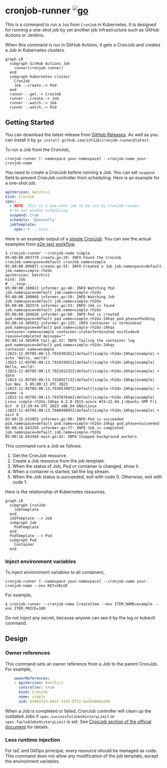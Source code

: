 # cronjob-runner [![go](https://github.com/int128/cronjob-runner/actions/workflows/go.yaml/badge.svg)](https://github.com/int128/cronjob-runner/actions/workflows/go.yaml)

This is a command to run a `Job` from `CronJob` in Kubernetes.
It is designed for running a one-shot job by yet another job infrastructure such as GitHub Actions or Jenkins.

When this command is run in GitHub Actions, it gets a CronJob and creates a Job in Kubernetes clusters.

```mermaid
graph LR
  subgraph GitHub Actions Job
    runner[cronjob-runner]
  end
  subgraph Kubernetes cluster
    CronJob
    Job -.create.-> Pod
  end
  runner -.get.-> CronJob
  runner -.create.-> Job
  runner -.watch.-> Job
  runner -.watch.-> Pod
```

## Getting Started

You can download the latest release from [GitHub Releases](https://github.com/int128/cronjob-runner/releases).
As well as you can install it by `go install github.com/int128/cronjob-runner@latest`.

To run a Job from the CronJob,

```shell
cronjob-runner [--namespace your-namespace] --cronjob-name your-cronjob-name
```

You need to create a CronJob before running a Job.
You can set `suspend` field to prevent CronJob controller from scheduling.
Here is an example for a one-shot job.

```yaml
apiVersion: batch/v1
kind: CronJob
spec:
  # NOTE: This is a one-shot job to be run by cronjob-runner.
  # Do not enable scheduling.
  suspend: true
  schedule: '@annually'
  jobTemplate:
    spec: # ...snip...
```

Here is an example output of a [simple CronJob](e2e_test/simple.yaml).
You can see the actual examples from [e2e-test workflow](https://github.com/int128/cronjob-runner/actions/workflows/e2e-test.yaml?query=branch%3Amain).

```console
$ cronjob-runner --cronjob-name simple
05:00:00.093779 create.go:29: INFO Found the CronJob cronJob.namespace=default cronJob.name=simple
05:00:00.099071 create.go:55: INFO Created a Job job.namespace=default job.name=simple-rh2dx
apiVersion: batch/v1
kind: Job
# ...snip...
05:00:00.100613 informer.go:46: INFO Watching Pod job.namespace=default job.name=simple-rh2dx
05:00:00.100668 informer.go:39: INFO Watching Job job.namespace=default job.name=simple-rh2dx
05:00:00.102574 informer.go:53: INFO Job is found job.namespace=default job.name=simple-rh2dx
05:00:09.184628 informer.go:68: INFO Pod is created pod.namespace=default pod.name=simple-rh2dx-24hqx pod.phase=Pending
05:00:14.505913 informer.go:135: INFO Container is terminated pod.namespace=default pod.name=simple-rh2dx-24hqx container.name=example container.state=Terminated exitCode=0 reason=Completed message=""
05:00:14.505959 tail.go:32: INFO Tailing the container log pod.namespace=default pod.name=simple-rh2dx-24hqx container.name=example
|2023-11-05T05:00:13.791930301Z|default|simple-rh2dx-24hqx|example| + echo 'Hello, world!'
|2023-11-05T05:00:13.791929952Z|default|simple-rh2dx-24hqx|example| Hello, world!
|2023-11-05T05:00:13.792101232Z|default|simple-rh2dx-24hqx|example| + date
|2023-11-05T05:00:13.792892713Z|default|simple-rh2dx-24hqx|example| Sun Nov  5 05:00:13 UTC 2023
|2023-11-05T05:00:13.793053987Z|default|simple-rh2dx-24hqx|example| + uname -a
|2023-11-05T05:00:13.793787646Z|default|simple-rh2dx-24hqx|example| Linux simple-rh2dx-24hqx 6.2.0-1015-azure #15~22.04.1-Ubuntu SMP Fri Oct  6 13:20:44 UTC 2023 x86_64 GNU/Linux
|2023-11-05T05:00:13.794049895Z|default|simple-rh2dx-24hqx|example| + exit 0
05:00:15.633855 informer.go:99: INFO Pod is succeeded pod.namespace=default pod.name=simple-rh2dx-24hqx pod.phase=Succeeded
05:00:16.643259 informer.go:77: INFO Job is completed job.namespace=default job.name=simple-rh2dx
05:00:16.643584 main.go:42: INFO Stopped background workers
```

This command runs a Job as follows:

1. Get the CronJob resource.
2. Create a Job resource from the job template.
3. When the status of Job, Pod or container is changed, show it.
4. When a container is started, tail the log stream.
5. When the Job status is succeeded, exit with code 0. Otherwise, exit with code 1.

Here is the relationship of Kubernetes resources.

```mermaid
graph LR
  subgraph CronJob
    JobTemplate
  end
  JobTemplate --> Job
  subgraph Job
    PodTemplate
  end
  PodTemplate --> Pod
  subgraph Pod
    Container
  end
```

### Inject environment variables

To inject environment variables to all containers,

```shell
cronjob-runner [--namespace your-namespace] --cronjob-name your-cronjob-name --env KEY=VALUE
```

For example,

```console
$ cronjob-runner --cronjob-name CreateItem --env ITEM_NAME=example --env ITEM_PRICE=100
```

Do not inject any secret, because anyone can see it by the log or kubectl command.

## Design

### Owner references

This command sets an owner reference from a Job to the parent CronJob.
For example,

```yaml
    ownerReferences:
    - apiVersion: batch/v1
      controller: true
      kind: CronJob
      name: simple
      uid: 948027a3-60af-41d2-8752-6a3be860a200
```

When a Job is completed or failed, CronJob controller will clean up the outdated Jobs
if `spec.successfulJobsHistoryLimit` or `spec.failedJobsHistoryLimit` is set.
See [CronJob section of the official document](https://kubernetes.io/docs/concepts/workloads/controllers/cron-jobs/) for details.

### Less runtime injection

For IaC and GitOps principal, every resource should be managed as code.
This command does not allow any modification of the job template, except the environment variables.
